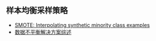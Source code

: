 ## 样本均衡采样策略

- [SMOTE: Interpolating synthetic minority class examples](https://arxiv.org/pdf/1106.1813.pdf)
- [数据不平衡解决方案综述](https://cloud.tencent.com/developer/news/392287)
